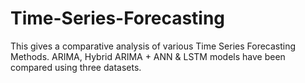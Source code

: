 # Time-Series-Forecasting
This gives a comparative analysis of various Time Series Forecasting Methods.
ARIMA, Hybrid ARIMA + ANN & LSTM models have been compared using three datasets.
